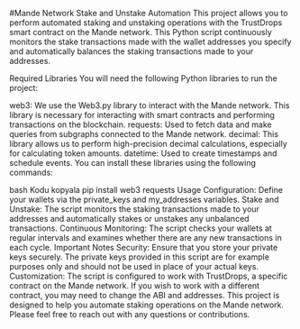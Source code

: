 #Mande Network Stake and Unstake Automation
This project allows you to perform automated staking and unstaking operations with the TrustDrops smart contract on the Mande network. This Python script continuously monitors the stake transactions made with the wallet addresses you specify and automatically balances the staking transactions made to your addresses.

Required Libraries
You will need the following Python libraries to run the project:

web3: We use the Web3.py library to interact with the Mande network. This library is necessary for interacting with smart contracts and performing transactions on the blockchain.
requests: Used to fetch data and make queries from subgraphs connected to the Mande network.
decimal: This library allows us to perform high-precision decimal calculations, especially for calculating token amounts.
datetime: Used to create timestamps and schedule events.
You can install these libraries using the following commands:

bash
Kodu kopyala
pip install web3 requests
Usage
Configuration: Define your wallets via the private_keys and my_addresses variables.
Stake and Unstake: The script monitors the staking transactions made to your addresses and automatically stakes or unstakes any unbalanced transactions.
Continuous Monitoring: The script checks your wallets at regular intervals and examines whether there are any new transactions in each cycle.
Important Notes
Security: Ensure that you store your private keys securely. The private keys provided in this script are for example purposes only and should not be used in place of your actual keys.
Customization: The script is configured to work with TrustDrops, a specific contract on the Mande network. If you wish to work with a different contract, you may need to change the ABI and addresses.
This project is designed to help you automate staking operations on the Mande network. Please feel free to reach out with any questions or contributions.
